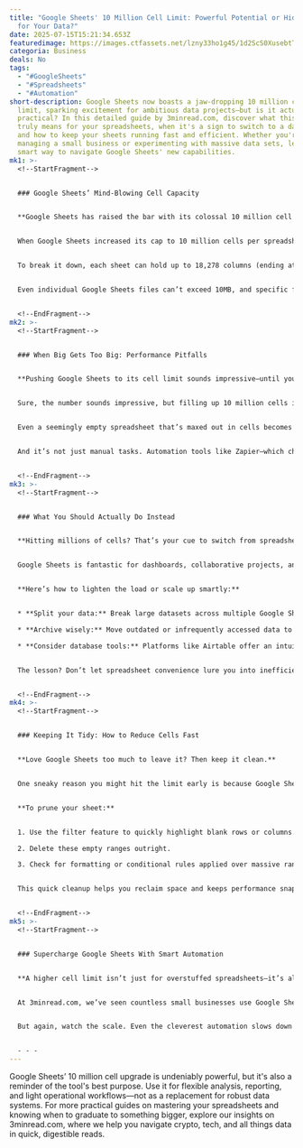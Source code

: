 ```yaml
---
title: "Google Sheets' 10 Million Cell Limit: Powerful Potential or Hidden Trap
  for Your Data?"
date: 2025-07-15T15:21:34.653Z
featuredimage: https://images.ctfassets.net/lzny33ho1g45/1d2ScS0XusebtTq7GvoL2T/e9a02b509830e61aa0161c83a763ef90/google_sheets.jpg?fm=avif&q=31&fit=thumb&w=1520&h=760
categoria: Business
deals: No
tags:
  - "#GoogleSheets"
  - "#Spreadsheets"
  - "#Automation"
short-description: Google Sheets now boasts a jaw-dropping 10 million cell
  limit, sparking excitement for ambitious data projects—but is it actually
  practical? In this detailed guide by 3minread.com, discover what this limit
  truly means for your spreadsheets, when it's a sign to switch to a database,
  and how to keep your sheets running fast and efficient. Whether you're
  managing a small business or experimenting with massive data sets, learn the
  smart way to navigate Google Sheets' new capabilities.
mk1: >-
  <!--StartFragment-->


  ### Google Sheets’ Mind-Blowing Cell Capacity


  **Google Sheets has raised the bar with its colossal 10 million cell limit, but is this more of a blessing or a burden?**


  When Google Sheets increased its cap to 10 million cells per spreadsheet, it opened the door to seemingly endless possibilities. Imagine tracking every resident of a major city, cataloging thousands of products, or running years-long habit trackers all in one file. But with great size comes great responsibility—and a fair number of headaches.


  To break it down, each sheet can hold up to 18,278 columns (ending at column ZZZ) and each cell can store 50,000 characters. This means your spreadsheet could theoretically document entire books per cell. The catch? Your sheet still caps out at 10 million total cells, which means if you max out the columns, you only get about 547 rows. It’s a delicate balancing act.


  Even individual Google Sheets files can’t exceed 10MB, and specific formulas like GOOGLEFINANCE or IMPORTDATA come with their own refresh or connection limits. So while the cell count is higher than ever, the actual usability still hinges on smart data design.


  <!--EndFragment-->
mk2: >-
  <!--StartFragment-->


  ### When Big Gets Too Big: Performance Pitfalls


  **Pushing Google Sheets to its cell limit sounds impressive—until your browser grinds to a halt.**


  Sure, the number sounds impressive, but filling up 10 million cells isn’t just a technical feat—it’s a major strain on your computer. Unlike Excel, which taps into your machine’s local resources, Google Sheets runs in your browser, heavily dependent on your RAM and CPU.


  Even a seemingly empty spreadsheet that’s maxed out in cells becomes painfully slow to scroll or edit. Simple operations like aligning text or calculating sums can freeze your screen or trigger browser crashes. Tests show that even with moderate data, you start experiencing serious slowdowns well before hitting the full 10 million.


  And it’s not just manual tasks. Automation tools like Zapier—which checks your sheet row by row—struggle with massive files. Zaps can time out after waiting more than 30 seconds for Google Sheets to respond. In practice, sheets with more than 1.2 million cells often hit this threshold, long before reaching the theoretical maximum.


  <!--EndFragment-->
mk3: >-
  <!--StartFragment-->


  ### What You Should Actually Do Instead


  **Hitting millions of cells? That’s your cue to switch from spreadsheets to databases.**


  Google Sheets is fantastic for dashboards, collaborative projects, and data summaries. But if you’re juggling millions of records, it’s time to rethink your tools.


  **Here’s how to lighten the load or scale up smartly:**


  * **Split your data:** Break large datasets across multiple Google Sheets files. Use `IMPORTRANGE` sparingly to pull in just what you need.

  * **Archive wisely:** Move outdated or infrequently accessed data to separate files or archive tabs. Keep your active working sheet lean.

  * **Consider database tools:** Platforms like Airtable offer an intuitive spreadsheet feel but manage larger datasets with robust relational capabilities. Zapier Tables is another automation-friendly option that scales better than Google Sheets. For truly heavy-duty data, look at data warehouses like Google BigQuery, designed to crunch billions of rows with lightning speed.


  The lesson? Don’t let spreadsheet convenience lure you into inefficiency. The m


  <!--EndFragment-->
mk4: >-
  <!--StartFragment-->


  ### Keeping It Tidy: How to Reduce Cells Fast


  **Love Google Sheets too much to leave it? Then keep it clean.**


  One sneaky reason you might hit the limit early is because Google Sheets remembers any cell you’ve ever touched—whether it’s blank now or not. Even scrolling far down or right can accidentally extend your sheet’s "active range."


  **To prune your sheet:**


  1. Use the filter feature to quickly highlight blank rows or columns.

  2. Delete these empty ranges outright.

  3. Check for formatting or conditional rules applied over massive ranges, which Google still counts against your limits.


  This quick cleanup helps you reclaim space and keeps performance snappy. It’s especially crucial if your sheet has complex formulas or many collaborators making frequent edits.


  <!--EndFragment-->
mk5: >-
  <!--StartFragment-->


  ### Supercharge Google Sheets With Smart Automation


  **A higher cell limit isn’t just for overstuffed spreadsheets—it’s also fuel for smarter workflows.**


  At 3minread.com, we’ve seen countless small businesses use Google Sheets as the backbone for automated operations. Whether you’re syncing new leads from Facebook Ads, logging Gmail activity, or generating instant reports, tools like Zapier turn your spreadsheet into an action hub.


  But again, watch the scale. Even the cleverest automation slows down with bloated sheets. Keep your automated files trim and archive older data regularly to ensure smooth runs. For even more resilience, integrate Sheets with a true database or warehouse behind the scenes, and use Google Sheets purely for summary views or dashboards.


  - - -
---
```

Google Sheets’ 10 million cell upgrade is undeniably powerful, but it's also a reminder of the tool's best purpose. Use it for flexible analysis, reporting, and light operational workflows—not as a replacement for robust data systems. For more practical guides on mastering your spreadsheets and knowing when to graduate to something bigger, explore our insights on 3minread.com, where we help you navigate crypto, tech, and all things data in quick, digestible reads.

<!--EndFragment-->